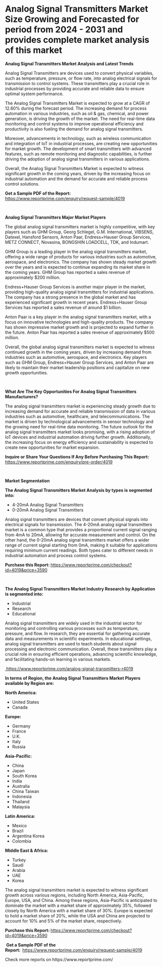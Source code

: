 <p><h1>Analog Signal Transmitters Market Size Growing and Forecasted for period from 2024 - 2031 and provides complete market analysis of this market</h1></p><p><strong>Analog Signal Transmitters Market Analysis and Latest Trends</strong></p>
<p><p>Analog Signal Transmitters are devices used to convert physical variables, such as temperature, pressure, or flow rate, into analog electrical signals for transmission to control systems. These transmitters play a crucial role in industrial processes by providing accurate and reliable data to ensure optimal system performance.</p><p>The Analog Signal Transmitters Market is expected to grow at a CAGR of 12.60% during the forecast period. The increasing demand for process automation in various industries, such as oil & gas, chemical, and power generation, is driving the growth of the market. The need for real-time data monitoring and control systems to improve operational efficiency and productivity is also fueling the demand for analog signal transmitters.</p><p>Moreover, advancements in technology, such as wireless communication and integration of IoT in industrial processes, are creating new opportunities for market growth. The development of smart transmitters with advanced features, such as remote monitoring and diagnostic capabilities, is further driving the adoption of analog signal transmitters in various applications.</p><p>Overall, the Analog Signal Transmitters Market is expected to witness significant growth in the coming years, driven by the increasing focus on industrial automation and the demand for accurate and reliable process control solutions.</p></p>
<p><strong>Get a Sample PDF of the Report:&nbsp;</strong> <a href="https://www.reportprime.com/enquiry/request-sample/4019">https://www.reportprime.com/enquiry/request-sample/4019</a></p>
<p>&nbsp;</p>
<p><strong>Analog Signal Transmitters Major Market Players</strong></p>
<p><p>The global analog signal transmitters market is highly competitive, with key players such as GHM Group, Georg Schlegel, G.M. International, VIBSENS, Datexel, Hansford Sensors, Anton Paar, Endress+Hauser Group Services, METZ CONNECT, Novasina, BONGSHIN LOADCELL, TDK, and Indumart.</p><p>GHM Group is a leading player in the analog signal transmitters market, offering a wide range of products for various industries such as automotive, aerospace, and electronics. The company has shown steady market growth over the years and is expected to continue expanding its market share in the coming years. GHM Group has reported a sales revenue of approximately $200 million.</p><p>Endress+Hauser Group Services is another major player in the market, providing high-quality analog signal transmitters for industrial applications. The company has a strong presence in the global market and has experienced significant growth in recent years. Endress+Hauser Group Services has reported a sales revenue of around $1 billion.</p><p>Anton Paar is a key player in the analog signal transmitters market, with a focus on innovative technologies and high-quality products. The company has shown impressive market growth and is projected to expand further in the future. Anton Paar has reported a sales revenue of approximately $500 million.</p><p>Overall, the global analog signal transmitters market is expected to witness continued growth in the coming years, driven by increasing demand from industries such as automotive, aerospace, and electronics. Key players such as GHM Group, Endress+Hauser Group Services, and Anton Paar are likely to maintain their market leadership positions and capitalize on new growth opportunities.</p></p>
<p>&nbsp;</p>
<p><strong>What Are The Key Opportunities For Analog Signal Transmitters Manufacturers?</strong></p>
<p><p>The analog signal transmitters market is experiencing steady growth due to increasing demand for accurate and reliable transmission of data in various industries such as automotive, healthcare, and telecommunications. The market is driven by technological advancements in sensor technology and the growing need for real-time data monitoring. The future outlook for the analog signal transmitters market looks promising, with a rising adoption of IoT devices and industrial automation driving further growth. Additionally, the increasing focus on energy efficiency and sustainability is expected to create new opportunities for market expansion.</p></p>
<p><strong>Inquire or Share Your Questions If Any Before Purchasing This Report:</strong> <a href="https://www.reportprime.com/enquiry/pre-order/4019">https://www.reportprime.com/enquiry/pre-order/4019</a></p>
<p>&nbsp;</p>
<p><strong>Market Segmentation</strong></p>
<p><strong>The Analog Signal Transmitters Market Analysis by types is segmented into:</strong></p>
<p><ul><li>4-20mA Analog Signal Transmitters</li><li>0-20mA Analog Signal Transmitters</li></ul></p>
<p><p>Analog signal transmitters are devices that convert physical signals into electrical signals for transmission. The 4-20mA analog signal transmitters market is a common type that provides a proportional current signal ranging from 4mA to 20mA, allowing for accurate measurement and control. On the other hand, the 0-20mA analog signal transmitters market offers a wider range of current signal starting from 0mA, making it suitable for applications requiring minimum current readings. Both types cater to different needs in industrial automation and process control systems.</p></p>
<p><strong>Purchase this Report:&nbsp;</strong><a href="https://www.reportprime.com/checkout?id=4019&price=3590">https://www.reportprime.com/checkout?id=4019&price=3590</a></p>
<p>&nbsp;</p>
<p><strong>The Analog Signal Transmitters Market Industry Research by Application is segmented into:</strong></p>
<p><ul><li>Industrial</li><li>Research</li><li>Educational</li></ul></p>
<p><p>Analog signal transmitters are widely used in the industrial sector for monitoring and controlling various processes such as temperature, pressure, and flow. In research, they are essential for gathering accurate data and measurements in scientific experiments. In educational settings, analog signal transmitters are used to teach students about signal processing and electronic communication. Overall, these transmitters play a crucial role in ensuring efficient operations, advancing scientific knowledge, and facilitating hands-on learning in various markets.</p></p>
<p><a href="https://www.reportprime.com/analog-signal-transmitters-r4019">&nbsp;https://www.reportprime.com/analog-signal-transmitters-r4019</a></p>
<p><strong>In terms of Region, the Analog Signal Transmitters Market Players available by Region are:</strong></p>
<p>
    <p> <strong> North America: </strong>
        <ul>
            <li>United States</li>
            <li>Canada</li>
        </ul>
        </p> 
    <p> <strong> Europe: </strong>
        <ul>
            <li>Germany</li>
            <li>France</li>
            <li>U.K.</li>
            <li>Italy</li>
            <li>Russia</li>
        </ul>
        </p> 
    <p> <strong> Asia-Pacific: </strong>
        <ul>
            <li>China</li>
            <li>Japan</li>
            <li>South Korea</li>
            <li>India</li>
            <li>Australia</li>
            <li>China Taiwan</li>
            <li>Indonesia</li>
            <li>Thailand</li>
            <li>Malaysia</li>
        </ul>
        </p> 
    <p> <strong> Latin America: </strong>
        <ul>
            <li>Mexico</li>
            <li>Brazil</li>
            <li>Argentina Korea</li>
            <li>Colombia</li>
        </ul>
        </p> 
    <p> <strong> Middle East & Africa: </strong>
        <ul>
            <li>Turkey</li>
            <li>Saudi</li>
            <li>Arabia</li>
            <li>UAE</li>
            <li>Korea</li>
        </ul>
    </p>
    </p>
<p><p>The analog signal transmitters market is expected to witness significant growth across various regions, including North America, Asia-Pacific, Europe, USA, and China. Among these regions, Asia-Pacific is anticipated to dominate the market with a market share of approximately 35%, followed closely by North America with a market share of 30%. Europe is expected to hold a market share of 20%, while the USA and China are projected to account for 10% and 5% of the market share, respectively.</p></p>
<p><strong>Purchase this Report: </strong><a href="https://www.reportprime.com/checkout?id=4019&price=3590">https://www.reportprime.com/checkout?id=4019&price=3590</a></p>
<p>&nbsp;<strong>Get a Sample PDF of the Report:&nbsp;&nbsp;</strong><a href="https://www.reportprime.com/enquiry/request-sample/4019">https://www.reportprime.com/enquiry/request-sample/4019</a></p>
<p><strong></strong></p>
<p>Check more reports on https://www.reportprime.com/</p>